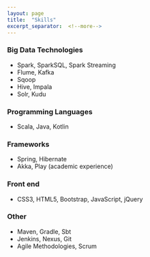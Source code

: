 ```yaml
---
layout: page
title:  "Skills"
excerpt_separator:  <!--more-->
---
```


### Big Data Technologies
* Spark, SparkSQL, Spark Streaming
* Flume, Kafka
* Sqoop
* Hive, Impala
* Solr, Kudu

### Programming Languages
* Scala, Java, Kotlin

### Frameworks
* Spring, Hibernate
* Akka, Play (academic experience)

### Front end
* CSS3, HTML5, Bootstrap, JavaScript, jQuery

### Other
* Maven, Gradle, Sbt
* Jenkins, Nexus, Git
* Agile Methodologies, Scrum

